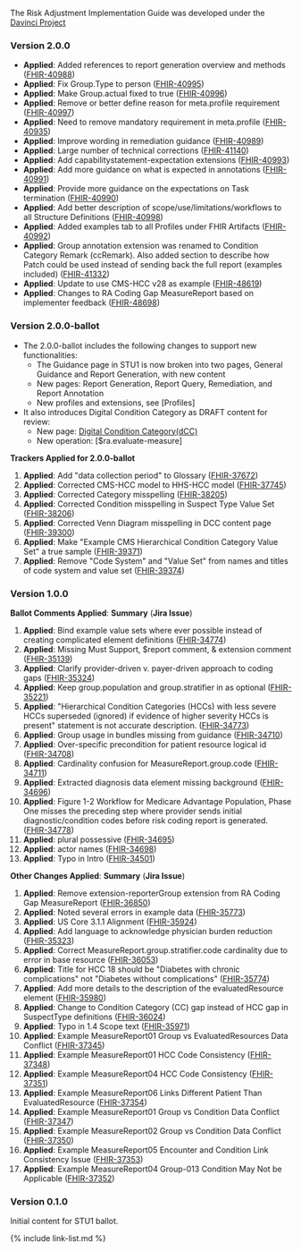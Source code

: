 
The Risk Adjustment Implementation Guide was developed under the  [Davinci Project](#)

<div markdown="1" class="bg-info">

### Version 2.0.0

- **Applied**: Added references to report generation overview and methods ([FHIR-40988](https://jira.hl7.org/browse/FHIR-40988))
- **Applied**: Fix Group.Type to person ([FHIR-40995](https://jira.hl7.org/browse/FHIR-40995))
- **Applied**: Make Group.actual fixed to true ([FHIR-40996](https://jira.hl7.org/browse/FHIR-40996))
- **Applied**: Remove or better define reason for meta.profile requirement ([FHIR-40997](https://jira.hl7.org/browse/FHIR-40997))
- **Applied**: Need to remove mandatory requirement in meta.profile ([FHIR-40935](https://jira.hl7.org/browse/FHIR-40935))
- **Applied**: Improve wording in remediation guidance ([FHIR-40989](https://jira.hl7.org/browse/FHIR-40989))
- **Applied**: Large number of technical corrections ([FHIR-41140](https://jira.hl7.org/browse/FHIR-41140))
- **Applied**: Add capabilitystatement-expectation extensions ([FHIR-40993](https://jira.hl7.org/browse/FHIR-40993))
- **Applied**: Add more guidance on what is expected in annotations ([FHIR-40991](https://jira.hl7.org/browse/FHIR-40991))
- **Applied**: Provide more guidance on the expectations on Task termination ([FHIR-40990](https://jira.hl7.org/browse/FHIR-40990))
- **Applied**: Add better description of scope/use/limitations/workflows to all Structure Definitions ([FHIR-40998](https://jira.hl7.org/browse/FHIR-40998))
- **Applied**: Added examples tab to all Profiles under FHIR Artifacts ([FHIR-40992](https://jira.hl7.org/browse/FHIR-40992))
- **Applied**: Group annotation extension was renamed to Condition Category Remark (ccRemark).  Also added section to describe how Patch could be used instead of sending back the full report (examples included) ([FHIR-41332](https://jira.hl7.org/browse/FHIR-41332))
- **Applied**: Update to use CMS-HCC v28 as example ([FHIR-48619](https://jira.hl7.org/browse/FHIR-48619))
- **Applied**: Changes to RA Coding Gap MeasureReport based on implementer feedback ([FHIR-48698](https://jira.hl7.org/browse/FHIR-48698))

</div>

### Version 2.0.0-ballot

- The 2.0.0-ballot includes the following changes to support new functionalities: 
    - The Guidance page in STU1 is now broken into two pages, General Guidance and Report Generation, with new content   
    - New pages: Report Generation, Report Query, Remediation, and Report Annotation 
    - New profiles and extensions, see [Profiles] 
- It also introduces Digital Condition Category as DRAFT content for review:
    - New page: [Digital Condition Category(dCC)](dcc.html)
    - New operation: [$ra.evaluate-measure]

**Trackers Applied for 2.0.0-ballot**
1. **Applied**: Add "data collection period" to Glossary ([FHIR-37672](https://jira.hl7.org/browse/FHIR-37672))
1. **Applied**: Corrected CMS-HCC model to HHS-HCC model ([FHIR-37745](https://jira.hl7.org/browse/FHIR-37745))
1. **Applied**: Corrected Category misspelling ([FHIR-38205](https://jira.hl7.org/browse/FHIR-38205))
1. **Applied**: Corrected Condition misspelling in Suspect Type Value Set ([FHIR-38206](https://jira.hl7.org/browse/FHIR-38206))
1. **Applied**: Corrected Venn Diagram misspelling in DCC content page ([FHIR-39300](https://jira.hl7.org/browse/FHIR-39300))
1. **Applied**: Make "Example CMS Hierarchical Condition Category Value Set" a true sample ([FHIR-39371](https://jira.hl7.org/browse/FHIR-39371))
1. **Applied**: Remove "Code System" and "Value Set" from names and titles of code system and value set ([FHIR-39374](https://jira.hl7.org/browse/FHIR-39374))

### Version 1.0.0
**Ballot Comments Applied**: **Summary** (**Jira Issue**)
1. **Applied**: Bind example value sets where ever possible instead of creating complicated element definitions ([FHIR-34774](https://jira.hl7.org/browse/FHIR-34774))
1. **Applied**: Missing Must Support, $report comment, & extension comment ([FHIR-35139](https://jira.hl7.org/browse/FHIR-35139))
1. **Applied**: Clarify provider-driven v. payer-driven approach to coding gaps ([FHIR-35324](https://jira.hl7.org/browse/FHIR-35324))
1. **Applied**: Keep group.population and group.stratifier in as optional ([FHIR-35221](https://jira.hl7.org/browse/FHIR-35221))
1. **Applied**: "Hierarchical Condition Categories (HCCs) with less severe HCCs superseded (ignored) if evidence of higher severity HCCs is present" statement is not accurate description. ([FHIR-34773](https://jira.hl7.org/browse/FHIR-34773))
1. **Applied**: Group usage in bundles missing from guidance ([FHIR-34710](https://jira.hl7.org/browse/FHIR-34710))
1. **Applied**: Over-specific precondition for patient resource logical id ([FHIR-34708](https://jira.hl7.org/browse/FHIR-34708))
1. **Applied**: Cardinality confusion for MeasureReport.group.code ([FHIR-34711](https://jira.hl7.org/browse/FHIR-34711))
1. **Applied**: Extracted diagnosis data element missing background ([FHIR-34696](https://jira.hl7.org/browse/FHIR-34696))
1. **Applied**: Figure 1-2 Workflow for Medicare Advantage Population, Phase One misses the preceding step where provider sends initial diagnostic/condition codes before risk coding report is generated. ([FHIR-34778](https://jira.hl7.org/browse/FHIR-34778))
1. **Applied**: plural possessive ([FHIR-34695](https://jira.hl7.org/browse/FHIR-34695))
1. **Applied**: actor names ([FHIR-34698](https://jira.hl7.org/browse/FHIR-34698))
1. **Applied**: Typo in Intro ([FHIR-34501](https://jira.hl7.org/browse/FHIR-34501))

**Other Changes Applied**: **Summary** (**Jira Issue**)
1. **Applied**: Remove extension-reporterGroup extension from RA Coding Gap MeasureReport ([FHIR-36850](https://jira.hl7.org/browse/FHIR-36850))
1. **Applied**: Noted several errors in example data ([FHIR-35773](https://jira.hl7.org/browse/FHIR-35773))
1. **Applied**: US Core 3.1.1 Alignment ([FHIR-35924](https://jira.hl7.org/browse/FHIR-35924))
1. **Applied**: Add language to acknowledge physician burden reduction ([FHIR-35323](https://jira.hl7.org/browse/FHIR-35323))
1. **Applied**: Correct MeasureReport.group.stratifier.code cardinality due to error in base resource ([FHIR-36053](https://jira.hl7.org/browse/FHIR-36053))
1. **Applied**: Title for HCC 18 should be "Diabetes with chronic complications" not "Diabetes without complications" ([FHIR-35774](https://jira.hl7.org/browse/FHIR-35774))
1. **Applied**: Add more details to the description of the evaluatedResource element ([FHIR-35980](https://jira.hl7.org/browse/FHIR-35980))
1. **Applied**: Change to Condition Category (CC) gap instead of HCC gap in SuspectType definitions ([FHIR-36024](https://jira.hl7.org/browse/FHIR-36024))
1. **Applied**: Typo in 1.4 Scope text ([FHIR-35971](https://jira.hl7.org/browse/FHIR-35971))
1. **Applied**: Example MeasureReport01 Group vs EvaluatedResources Data Conflict ([FHIR-37345](https://jira.hl7.org/browse/FHIR-37345))
1. **Applied**: Example MeasureReport01 HCC Code Consistency ([FHIR-37348](https://jira.hl7.org/browse/FHIR-37348))
1. **Applied**: Example MeasureReport04 HCC Code Consistency ([FHIR-37351](https://jira.hl7.org/browse/FHIR-37351))
1. **Applied**: Example MeasureReport06 Links Different Patient Than EvaluatedResource ([FHIR-37354](https://jira.hl7.org/browse/FHIR-37354))
1. **Applied**: Example MeasureReport01 Group vs Condition Data Conflict ([FHIR-37347](https://jira.hl7.org/browse/FHIR-37347))
1. **Applied**: Example MeasureReport02 Group vs Condition Data Conflict ([FHIR-37350](https://jira.hl7.org/browse/FHIR-37350))
1. **Applied**: Example MeasureReport05 Encounter and Condition Link Consistency Issue ([FHIR-37353](https://jira.hl7.org/browse/FHIR-37353))
1. **Applied**: Example MeasureReport04 Group-013 Condition May Not be Applicable ([FHIR-37352](https://jira.hl7.org/browse/FHIR-37352))

### Version 0.1.0
Initial content for STU1 ballot.

{% include link-list.md %}
